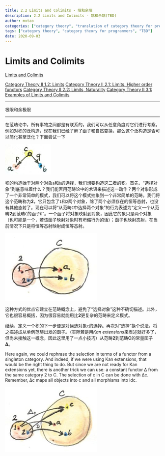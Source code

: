 ```yaml
---
title: 2.2 Limits and Colimits - 端和余端
description: 2.2 Limits and Colimits - 端和余端[TBD]
author: mxtao
categories: ["category theory", "translation of category theory for programmers"]
tags: ["category theory", "category theory for programmers", "TBD"]
date: 2020-09-03
---
```


# Limits and Colimits

[Limits and Colimits](https://bartoszmilewski.com/2015/04/15/limits-and-colimits/)

[Category Theory II 1.2: Limits](https://www.youtube.com/watch?v=sx8FELiIPg8&list=PLbgaMIhjbmElia1eCEZNvsVscFef9m0dm&index=2)
[Category Theory II 2.1: Limits, Higher order functors](https://www.youtube.com/watch?v=9Qt664lfDRE&list=PLbgaMIhjbmElia1eCEZNvsVscFef9m0dm&index=3)
[Category Theory II 2.2: Limits, Naturality](https://www.youtube.com/watch?v=1AOHbF6Ex8E&list=PLbgaMIhjbmElia1eCEZNvsVscFef9m0dm&index=4)
[Category Theory II 3.1: Examples of Limits and Colimits](https://www.youtube.com/watch?v=TtvVHokhSoM&list=PLbgaMIhjbmElia1eCEZNvsVscFef9m0dm&index=5)

---

极限和余极限

---

在范畴论中，所有事物之间都是有联系的，我们可以从任意角度对它们进行考察。例如对积的泛构造，现在我们已经了解了函子和自然变换，那么这个泛构造是否可以简化甚至泛化？下面尝试一下

![](/images/ctfp/part-2/2.productpattern.jpg)

积的构造始于对两个对象`a`和`b`的选择，我们想要构造这二者的积。首先，“选择对象”到底意味着什么？我们能否用范畴论中的术语来描述这一动作？两个对象形成了一个非常简单的模式，我们可以将这个模式抽象到一个非常简单的范畴。我们将这个范畴称为**2**，它只包含了`1`和`2`两个对象，除了两个必须存在的恒等态射，也没有其他态射了。现在可以将“从范畴`C`中选择两个对象”的行为表述为“定义一个从范畴**2**到范畴`C`的函子`D`”。一个函子将对象映射到对象，因此它的象只是两个对象（也可能是一个，若该函子映射对象时有坍缩行为的话）；函子也映射态射，在当前情况下只是将恒等态射映射成恒等态射。

<!-- 为何：可以将“从范畴`C`中选择两个对象”的行为表述为“定义一个从范畴**2**到范畴`C`的函子`D`”  成立 ？-->


![](/images/ctfp/part-2/2.two.jpg)

这种方式的优点它建立在范畴概念上，避免了“选择对象”这种不确切描述。此外，它也很容易概括，因为很容易就能用比**2**更复杂的范畴来定义模式。

继续，定义一个积的下一步便是对候选对象`c`的选择。再次对“选择”换个说法，将之描述成从单例范畴出发的函子。（实际若是用*Kan extensions*来表述就好多了，但尚未接触这一概念，因此这里用了一点小技巧）从范畴**2**到范畴**C**的常量函子**Δ**。

<!--  -->

Here again, we could rephrase the selection in terms of a functor from a singleton category. And indeed, if we were using Kan extensions, that would be the right thing to do. But since we are not ready for Kan extensions yet, there is another trick we can use: a constant functor Δ from the same category 2 to C. The selection of c in C can be done with Δc. Remember, Δc maps all objects into c and all morphisms into idc.

![](/images/ctfp/part-2/2.twodelta.jpg)